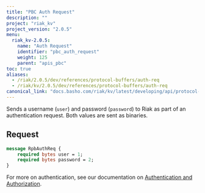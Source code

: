```yaml
---
title: "PBC Auth Request"
description: ""
project: "riak_kv"
project_version: "2.0.5"
menu:
  riak_kv-2.0.5:
    name: "Auth Request"
    identifier: "pbc_auth_request"
    weight: 125
    parent: "apis_pbc"
toc: true
aliases:
  - /riak/2.0.5/dev/references/protocol-buffers/auth-req
  - /riak/kv/2.0.5/dev/references/protocol-buffers/auth-req
canonical_link: "docs.basho.com/riak/kv/latest/developing/api/protocol-buffers/auth-req"
---
```


Sends a username (`user`) and password (`password`) to Riak as part of
an authentication request. Both values are sent as binaries.

## Request

```protobuf
message RpbAuthReq {
    required bytes user = 1;
    required bytes password = 2;
}
```

For more on authentication, see our documentation on [Authentication and Authorization](/riak/kv/2.0.5/using/security/basics).
